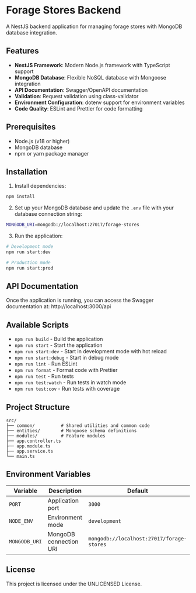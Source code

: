 # Forage Stores Backend

A NestJS backend application for managing forage stores with MongoDB database integration.

## Features

- **NestJS Framework**: Modern Node.js framework with TypeScript support
- **MongoDB Database**: Flexible NoSQL database with Mongoose integration
- **API Documentation**: Swagger/OpenAPI documentation
- **Validation**: Request validation using class-validator
- **Environment Configuration**: dotenv support for environment variables
- **Code Quality**: ESLint and Prettier for code formatting

## Prerequisites

- Node.js (v18 or higher)
- MongoDB database
- npm or yarn package manager

## Installation

1. Install dependencies:

```bash
npm install
```

2. Set up your MongoDB database and update the `.env` file with your database connection string:

```bash
MONGODB_URI=mongodb://localhost:27017/forage-stores
```

3. Run the application:

```bash
# Development mode
npm run start:dev

# Production mode
npm run start:prod
```

## API Documentation

Once the application is running, you can access the Swagger documentation at:
http://localhost:3000/api

## Available Scripts

- `npm run build` - Build the application
- `npm run start` - Start the application
- `npm run start:dev` - Start in development mode with hot reload
- `npm run start:debug` - Start in debug mode
- `npm run lint` - Run ESLint
- `npm run format` - Format code with Prettier
- `npm run test` - Run tests
- `npm run test:watch` - Run tests in watch mode
- `npm run test:cov` - Run tests with coverage

## Project Structure

```
src/
├── common/          # Shared utilities and common code
├── entities/        # Mongoose schema definitions
├── modules/         # Feature modules
├── app.controller.ts
├── app.module.ts
├── app.service.ts
└── main.ts
```

## Environment Variables

| Variable      | Description            | Default                                   |
| ------------- | ---------------------- | ----------------------------------------- |
| `PORT`        | Application port       | `3000`                                    |
| `NODE_ENV`    | Environment mode       | `development`                             |
| `MONGODB_URI` | MongoDB connection URI | `mongodb://localhost:27017/forage-stores` |

## License

This project is licensed under the UNLICENSED License.
